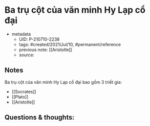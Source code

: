 ---
---

# Ba trụ cột của văn minh Hy Lạp cổ đại

- metadata
	- UID: P-210710-2238
	- tags: #created/2021/Jul/10, #permanent/reference
	- previous note: [[Aristotle]]
	- source: 

## Notes
Ba trụ cột của văn minh Hy Lạp cổ đại bao gồm 3 triết gia:
- [[Socrates]]
- [[Plato]]
- [[Aristotle]]

## Questions & thoughts:


